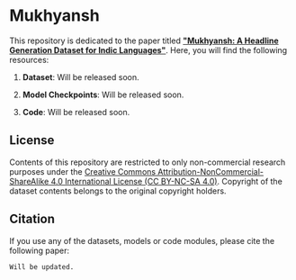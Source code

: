 # Mukhyansh

This repository is dedicated to the paper titled [**"Mukhyansh: A Headline Generation Dataset for Indic Languages"**](). Here, you will find the following resources:

1. **Dataset**: Will be released soon.

2. **Model Checkpoints**: Will be released soon.

3. **Code**: Will be released soon.


## License
Contents of this repository are restricted to only non-commercial research purposes under the [Creative Commons Attribution-NonCommercial-ShareAlike 4.0 International License (CC BY-NC-SA 4.0)](https://creativecommons.org/licenses/by-nc-sa/4.0/). Copyright of the dataset contents belongs to the original copyright holders.

## Citation
If you use any of the datasets, models or code modules, please cite the following paper:

```
Will be updated.
```
